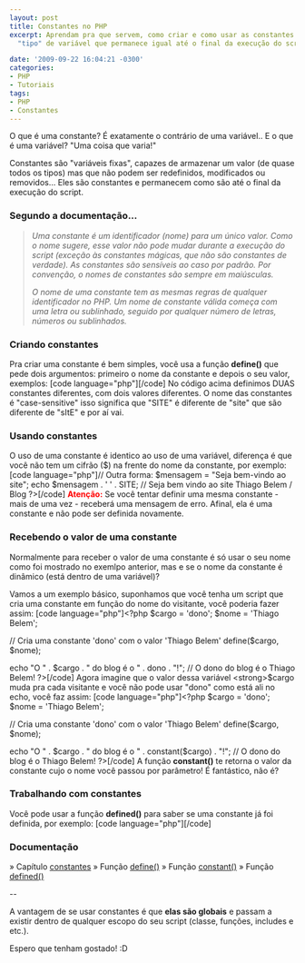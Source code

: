 ```yaml
---
layout: post
title: Constantes no PHP
excerpt: Aprendam pra que servem, como criar e como usar as constantes no PHP, um
  "tipo" de variável que permanece igual até o final da execução do script.

date: '2009-09-22 16:04:21 -0300'
categories:
- PHP
- Tutoriais
tags:
- PHP
- Constantes
---
```

O que é uma constante? É exatamente o contrário de uma variável.. E o que é uma variável? "Uma coisa que varia!"

Constantes são "variáveis fixas", capazes de armazenar um valor (de quase todos os tipos) mas que não podem ser redefinidos, modificados ou removidos... Eles são constantes e permanecem como são até o final da execução do script.

<h3>Segundo a documentação...</h3>
<blockquote><em>Uma constante é um identificador (nome) para um único valor. Como o nome sugere, esse valor não pode mudar durante a execução do script (exceção às  constantes mágicas, que não são constantes de verdade). As constantes são sensíveis ao caso por padrão. Por convenção, o nomes de constantes são sempre em maiúsculas.</em>

<em>O nome de uma constante tem as mesmas regras de qualquer identificador no PHP. Um nome de constante válida começa com uma letra ou sublinhado, seguido por qualquer número de letras, números ou sublinhados.</em>
</blockquote>
<h3>Criando constantes</h3>
Pra criar uma constante é bem simples, você usa a função <strong>define()</strong> que pede dois argumentos: primeiro o nome da constante e depois o seu valor, exemplos:
[code language="php"]<?php
define('SITE', 'Thiago Belem / Blog');
define('site', 2);
?>[/code]
No código acima definimos DUAS constantes diferentes, com dois valores diferentes. O nome das constantes é "case-sensitive" isso significa que "SITE" é diferente de "site" que são diferente de "sItE" e por aí vai.

<h3>Usando constantes</h3>
O uso de uma constante é identico ao uso de uma variável, diferença é que você não tem um cifrão ($) na frente do nome da constante, por exemplo:
[code language="php"]<?php
define('SITE', 'Thiago Belem / Blog');
echo "Seja bem vindo ao site " . SITE;
// Seja bem vindo ao site Thiago Belem / Blog

// Outra forma:
$mensagem = "Seja bem-vindo ao site";
echo $mensagem . ' ' . SITE;
// Seja bem vindo ao site Thiago Belem / Blog
?>[/code]
<strong style="color: red">Atenção:</strong> Se você tentar definir uma mesma constante - mais de uma vez - receberá uma mensagem de erro. Afinal, ela é uma constante e não pode ser definida novamente.

<h3>Recebendo o valor de uma constante</h3>
Normalmente para receber o valor de uma constante é só usar o seu nome como foi mostrado no exemlpo anterior, mas e se o nome da constante é dinâmico (está dentro de uma variável)?

Vamos a um exemplo básico, suponhamos que você tenha um script que cria uma constante em função do nome do visitante, você poderia fazer assim:
[code language="php"]<?php
$cargo = 'dono';
$nome = 'Thiago Belem';

 // Cria uma constante 'dono' com o valor 'Thiago Belem'
define($cargo, $nome);

echo "O " . $cargo . " do blog é o " . dono . "!";
// O dono do blog é o Thiago Belem!
?>[/code]
Agora imagine que o valor dessa variável <strong>$cargo</strong> muda pra cada visitante e você não pode usar "dono" como está ali no echo, você faz assim:
[code language="php"]<?php
$cargo = 'dono';
$nome = 'Thiago Belem';

 // Cria uma constante 'dono' com o valor 'Thiago Belem'
define($cargo, $nome);

echo "O " . $cargo . " do blog é o " . constant($cargo) . "!";
// O dono do blog é o Thiago Belem!
?>[/code]
A função <strong>constant()</strong> te retorna o valor da constante cujo o nome você passou por parâmetro! É fantástico, não é?

<h3>Trabalhando com constantes</h3>
Você pode usar a função <strong>defined()</strong> para saber se uma constante já foi definida, por exemplo:
[code language="php"]<?php
// Verifica se a constante SITE não foi definida
if (defined('SITE') == false) {
	define('SITE', 'Thiago Belem / Blog');
}
?>[/code]

<h3>Documentação</h3>
» Capítulo <a href="http://www.php.net/manual/pt_BR/language.constants.php" target="_blank">constantes</a>
» Função <a href="http://www.php.net/manual/pt_BR/function.define.php" target="_blank">define()</a>
» Função <a href="http://www.php.net/manual/pt_BR/function.constant.php" target="_blank">constant()</a>
» Função <a href="http://www.php.net/manual/pt_BR/function.defined.php" target="_blank">defined()</a>

--

A vantagem de se usar constantes é que <strong>elas são globais</strong> e passam a existir dentro de qualquer escopo do seu script (classe, funções, includes e etc.).

Espero que tenham gostado! :D

